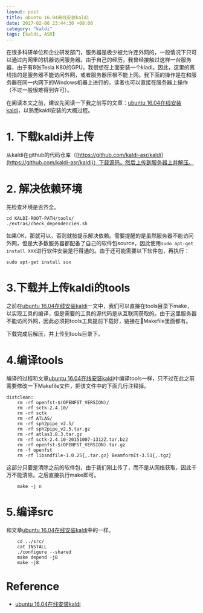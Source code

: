 ```yaml
---
layout: post
title: ubuntu 16.04离线安装kaldi
date: 2017-02-06 23:44:30 +08:00
category: "kaldi"
tags: [kaldi, ASR]
---
```


在很多科研单位和企业研发部门，服务器是极少被允许连外网的，一般情况下只可以通过内网里的机器访问服务器。由于自己的经历，我曾经接触过这样一台服务器，由于有8张Tesla K80的GPU，我很想在上面安装一个kladi。因此，这里的离线指的是服务器不能访问外网，或者服务器压根不能上网。我下面的操作是在和服务器在同一内网下的Windows机器上进行的，读者也可以直接在服务器上操作（不过一般很难得到许可）。

在阅读本文之前，建议先阅读一下我之前写的文章：[ubuntu 16.04在线安装kaldi](http://hlthu.github.io/2017/01/01/ubuntu-install-kaldi-with-network.html)，以熟悉kaldi安装的大概过程。

# 1. 下载kaldi并上传

从kaldi在github的代码仓库（[https://github.com/kaldi-asr/kaldi](https://github.com/kaldi-asr/kaldi)）下载源码。然后上传到服务器上并解压。



# 2. 解决依赖环境

先检查环境是否齐全。

```
cd KALDI-ROOT-PATH/tools/
./extras/check_dependencies.sh
```

如果OK，那就可以，否则就按提示解决依赖。需要提醒的是虽然服务器不能访问外网，但是大多数服务器都配备了自己的软件包source，因此使用`sudo apt-get install XXX`进行软件安装是行得通的。由于还可能需要以下软件包，再执行：

```
sudo apt-get install sox
```

# 3.下载并上传kaldi的tools

之前在[ubuntu 16.04在线安装kaldi](http://hlthu.github.io/2017/01/01/ubuntu-install-kaldi-with-network.html)一文中，我们可以直接在tools目录下make，以实现工具的编译，但是需要的工具的源代码是从互联网获取的。由于这里服务器不能访问外网，因此必须把tools工具提前下载好，链接在Makefile里面都有。

下载完成后解压，并上传到tools目录下。

# 4.编译tools

编译的过程和文章[ubuntu 16.04在线安装kaldi](http://hlthu.github.io/2017/01/01/ubuntu-install-kaldi-with-network.html)中编译tools一样，只不过在此之前需要修改一下Makefile文件，把该文件中的下面几行注释掉。

```
distclean:
	rm -rf openfst-$(OPENFST_VERSION)/
	rm -rf sctk-2.4.10/
	rm -rf sctk
	rm -rf ATLAS/
	rm -rf sph2pipe_v2.5/
	rm -rf sph2pipe_v2.5.tar.gz
	rm -rf atlas3.8.3.tar.gz
	rm -rf sctk-2.4.10-20151007-1312Z.tar.bz2
	rm -rf openfst-$(OPENFST_VERSION).tar.gz
	rm -f openfst
	rm -rf libsndfile-1.0.25{,.tar.gz} BeamformIt-3.51{,.tgz}
```

这部分只要是清除之前的软件包，由于我们刚上传了，而不是从网络获取，因此千万不能清除。之后直接执行make即可。

```
	make -j n
```

# 5.编译src
和文章[ubuntu 16.04在线安装kaldi](http://hlthu.github.io/2017/01/01/ubuntu-install-kaldi-with-network.html)中的一样。

```
	cd ../src/
	cat INSTALL
	./configure --shared
	make depend -j8
	make -j8

```


# Reference
* [ubuntu 16.04在线安装kaldi](http://hlthu.github.io/2017/01/01/ubuntu-install-kaldi-with-network.html)